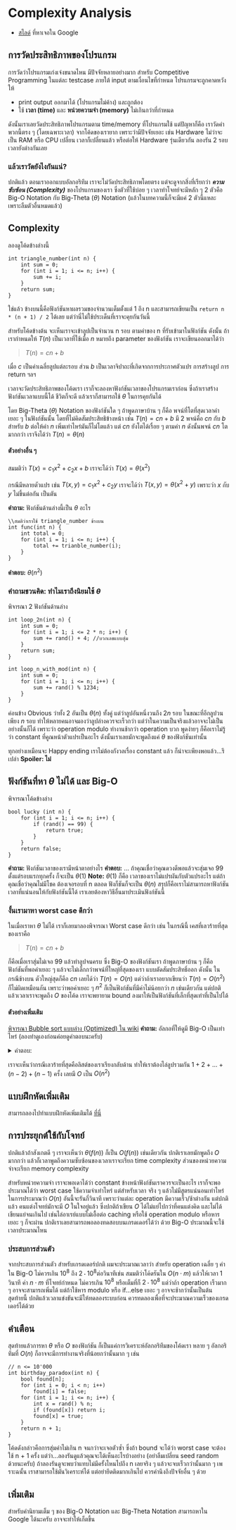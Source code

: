 ﻿# Complexity Analysis

 - [สไลด์](https://www.cs.upc.edu/~jordicf/Teaching/FME/Informatica/pdf/Complexity.pdf) ที่หาเจอใน Google
## การวัดประสิทธิภาพของโปรแกรม
การวัดว่าโปรแกรมเก่งเจ๋งขนาดไหน มีปัจจัยหลายอย่างมาก
สำหรับ Competitive Programming ในแต่ละ testcase ภายใต้ input ตามเงื่อนไขที่กำหนด โปรแกรมจะถูกคาดหวังให้
 - print output ออกมาได้ (โปรแกรมไม่ค้าง) และถูกต้อง
 - ใช้ **เวลา (time)** และ **หน่วยความจำ (memory)** ไม่เกินกว่าที่กำหนด
 
 ดังนั้นเราเลยวัดประสิทธิภาพโปรแกรมตาม time/memory ที่โปรแกรมใช้ แต่ปัญหาก็คือ เราวัดค่าพวกนี้ตรง ๆ (โดยเฉพาะเวลา) จากโค้ดของเรายาก เพราะว่ามีปัจจัยเยอะ เช่น Hardware ไม่ว่าจะเป็น RAM หรือ CPU เปลี่ยน เวลาก็เปลี่ยนแล้ว หรือต่อให้ Hardware รุ่นเดียวกัน ลองรัน 2 รอบเวลายังต่างกันเลย

### แล้วเราวัดยังไงกันแน่?
ปกติแล้ว ตอนเราออกแบบอัลกอริทึม เราจะไม่วัดประสิทธิภาพโดยตรง แต่จะดูจากสิ่งที่เรียกว่า ***ความซับซ้อน (Complexity)*** ของโปรแกรมของเรา ซึ่งตัวที่ใช้บ่อย ๆ เวลาทำโจทย์จะมีหลัก ๆ 2 ตัวคือ Big-O Notation กับ Big-Theta $(\theta)$ Notation (แล้วในบทความนี้ก็จะมีแค่ 2 ตัวนี้แหละ เพราะลืมตัวอื่นหมดแล้ว)
## Complexity
ลองดูโค้ดข้างล่างนี้

    int triangle_number(int n) {
	    int sum = 0;
		for (int i = 1; i <= n; i++) {
			sum += i;
		}
		return sum;
	}
ใช่แล้ว ข้างบนนี้คือฟังก์ชันหาผลรวมของจำนวนเต็มตั้งแต่ 1 ถึง n และสามารถเขียนเป็น `return n * (n + 1) / 2` ได้เลย แต่ว่านี่ไม่ใช้ประเด็นที่เราจะคุยกันวันนี้

สำหรับโค้ดข้างต้น จะเห็นเราจะเข้าลูปเป็นจำนวน n รอบ ตามค่าของ n ที่รับเข้ามาในฟังก์ชัน ดังนั้น ถ้าเรากำหนดให้ $T(n)$ เป็นเวลาที่ใช้เมื่อ $n$ หมายถึง parameter ของฟังก์ชัน เราจะเขียนออกมาได้ว่า
> $T(n) = cn + b$ 

เมื่อ $c$ เป็นค่าเฉลี่ยลูปแต่ละรอบ ส่วน $b$ เป็นเวลาจิปาถะที่เกิดจากการประกาศตัวแปร การสร้างลูป การ return ฯลฯ 

เวลาจะวัดประสิทธิภาพของโค้ดเรา เราก็จะลองหาฟังก์ชันเวลาของโปรแกรมเราก่อน ซึ่งถ้าเราสร้างฟังก์ชันเวลาแบบนี้ได้ ชีวิตก็จะดี แล้วเราก็สามารถใช้ $\theta$ ในการคุยกันได้ 

โดย Big-Theta ($\theta$) Notation ของฟังก์ชันใด ๆ  ถ้าพูดภาษาบ้าน ๆ ก็คือ พจน์ที่โตที่สุดเวลาค่าเยอะ ๆ ในฟังก์ชันนั้น โดยที่ไม่คิดสัมประสิทธิข้างหน้า เช่น 
$T(n) = cn + b$  มี 2 พจน์คือ $cn$ กับ $b$ 
สำหรับ $b$ ต่อให้ค่า $n$ เพิ่มเท่าไหร่มันก็ไม่โตแล้ว แต่ $cn$ ยังโตได้เรื่อย ๆ ตามค่า $n$ ดังนั้นพจน์ $cn$ โตมากกว่า เราจึงได้ว่า $T(n) = \theta(n)$  
#### ตัวอย่างอื่น ๆ
สมมติว่า $T(x) = c_1x^2 +c_2x + b$ เราจะได้ว่า $T(x) = \theta(x^2)$ 

กรณีมีหลายตัวแปร เช่น $T(x, y) = c_1x^2 + c_2y$ เราจะได้ว่า $T(x, y) = \theta(x^2 + y)$ เพราะว่า $x$ กับ $y$ ไม่ขึ้นต่อกัน เป็นตัน

**คำถาม:** ฟังก์ชันด้านล่างนี้เป็น $\theta$ อะไร

    \\สมติว่าเราใช้ triangle_number ข้างบน
    int func(int n) {
	    int total = 0;
	    for (int i = 1; i <= n; i++) {
		    total += trianble_number(i);
	    }
    }
**คำตอบ:** $\theta(n^2)$
### คำถามชวนคิด: ทำไมเราถึงนิยมใช้ $\theta$ 

พิจารณา 2 ฟังก์ชันด้านล่าง

    int loop_2n(int n) {
	    int sum = 0;
	    for (int i = 1; i <= 2 * n; i++) {
		    sum += rand() + 4; //บวกเลขแบบสุ่ม
	    }
	    return sum;
    }
	
	int loop_n_with_mod(int n) {
		int sum = 0;
		for (int i = 1; i <= n; i++) {
			sum += rand() % 1234;
		}
	}
ค่อนข้าง Obvious ว่าทั้ง 2 อันเป็น $\theta(n)$ ทั้งคู่ แต่ว่าลูปอันหนึ่งวนถึง $2n$ รอบ ในขณะที่อีกลูปวนเพียง $n$ รอบ ทำให้หลายคนอาจมองว่าลูปล่างควรจะเร็วกว่า แต่ว่าในความเป็นจริงแล้วอาจจะไม่เป็นอย่างนั้นก็ได้ เพราะว่า operation modulo ทำงานช้ากว่า operation บวก พูดง่ายๆ ก็คือเราไม่รู้ว่า constant ที่คูณหน้าตัวแปรเป็นอะไร ดังนั้นเราเลยมักจะพูดถึงแค่ $\theta$ ของฟังก์ชันเท่านั้น

ทุกอย่างเหมือนจะ Happy ending เราไม่ต้องกังวลเรื่อง constant แล้ว ก็น่าจะเพียงพอแล้ว...รึเปล่า
**Spoiler: ไม่**
## ฟังก์ชันที่หา $\theta$ ไม่ได้ และ Big-O
พิจารณาโค้ดข้างล่าง

    bool lucky (int n) {
	    for (int i = 1; i <= n; i++) {
			if (rand() == 99) {
				return true;
			}
		}
		return false;
    }
**คำถาม:** ฟังก์ชันเวลาของเรามีหน้าตาอย่างไร
**คำตอบ:** ...
ถ้าคุณเชื่อว่าคุณดวงดีพอแล้วจะสุ่มเจอ 99 ตั้งแต่รอบแรกทุกครั้ง ก็จะเป็น $\theta(1)$ 
 **Note:** $\theta(1)$ ก็คือ เวลาของเราไม่แปรผันกับตัวแปรอะไร
แต่ถ้าคุณเชื่อว่าคุณไม่มีโชค ต้องเจอรอบที่ n ตลอด ฟังก็ชันก็จะเป็น $\theta(n)$ 
สรุปก็คือเราไม่สามารถหาฟังก์ชันเวลาที่แน่นอนให้กับฟังก์ชันนี้ได้ เราเลยต้องหาวิธีอื่นมาประเมินฟังก์ชันนี้
### งั้นเรามาหา worst case ดีกว่า
ในเมื่อเราหา $\theta$ ไม่ได้ เราก็เลยมาลองพิจารณา Worst case ดีกว่า เช่น ในกรณีนี้ เคสที่เลวร้ายที่สุดของเราคือ
>$T(n) = cn + b$ 

ก็คือเมื่อเราสุ่มไม่เจอ 99 แล้วทำลูปจนครบ
ซึ่ง Big-O ของฟังก์ชันเรา ถ้าพูดภาษาบ้าน ๆ ก็คือ ฟังก์ชันที่พอค่าเยอะ ๆ แล้วจะไม่เล็กกว่าพจน์ที่ใหญ่ที่สุดของเรา แบบตัดสัมประสิทธิ์ออก ดังนั้น ในกรณีข้างบน ตัวใหญ่สุดก็คือ $cn$ เลยได้ว่า $T(n) = O(n)$ 
แต่ว่าถ้าเราอยากเขียนว่า $T(n) = O(n ^2)$ ก็ไม่ผิดเหมือนกัน เพราะว่าพอค่าเยอะ ๆ $n^2$ ก็เป็นฟังก์ชันที่มีค่าไม่น้อยกว่า $n$ เช่นเดียวกัน แต่ปกติแล้วเวลาเราจะพูดถึง $O$ ของโค้ด เราจะพยายาม bound ลงมาให้เป็นฟังก์ชันที่เล็กที่สุดเท่าที่เป็นไปได้

#### ตัวอย่างเพิ่มเติม 
 [พิจารณา Bubble sort แบบล่าง (Optimized) ใน wiki](https://en.wikipedia.org/wiki/Bubble_sort#Implementation)
 **คำถาม:** อัลกอที่ให้ดูมี Big-O เป็นเท่าไหร่ (ลองทำดูเองก่อนค่อยดูคำตอบนะครับ)

<details>
<summary> คำตอบ:

เราจะเห็นว่ากรณีเลวร้ายที่สุดคือลิสต์ของเราเรียงกลับด้าน ทำให้เราต้องไล่ลูปรวมกัน $1 + 2 + ... + (n - 2) + (n - 1)$ ครั้ง เลยมี $O$ เป็น $O(n ^ 2)$


## แบบฝึกหัดเพิ่มเติม
สามารถลองไปทำแบบฝึกหัดเพิ่มเติมได้ [ที่นี่](https://www.geeksforgeeks.org/practice-questions-time-complexity-analysis/)

## การประยุกต์ใช้กับโจทย์
ปกติแล้วถ้าสังเกตดี ๆ เราจะเห็นว่า $\theta(f(n))$ ก็เป็น $O(f(n))$ เช่นเดียวกัน ปกติเราเลยมักพูดถึง $O$ มากกว่า แล้วก็เวลาพูดถึงความซับซ้อนของเวลาเราจะเรียก time complexity ส่วนของหน่วยความจำจะเรียก memory complexity

สำหรับหน่วยความจำ เราจะพอเดาได้ว่า constant ข้างหน้าฟังก์ชันเราควรจะเป็นอะไร เราก็จะพอประมาณได้ว่า worst case ใช้ความจำเท่าไหร่ แต่สำหรับเวลา จริง ๆ แล้วไม่มีสูตรแน่นอนเท่าไหร่ในการประมาณว่า $O(n)$ อันนี้จะรันกี่วินาที เพราะว่าแต่ละ operation มีความเร็ว/ช้าต่างกัน แต่ปกติแล้ว คนแต่งโจทย์มักจะมี $O$ ในใจอยู่แล้ว ซึ่งปกติถ้าเขียน $O$ ได้ไม่แย่ไปกว่าที่คนแต่งคิด และไม่ได้เขียนแย่จนเกินไป เช่นไล่อาเรย์แบบไม่เอื้อต่อ caching หรือใช้ operation modulo หรือหารเยอะ ๆ ก็จะผ่าน ปกติเราเลยสามารถพอลองทดสอบบนเกรดเดอร์ได้ว่า ด้วย Big-O ประมาณนี้จะใช้เวลาประมาณไหน
  
  ### ประสบการส่วนตัว
  จากประสบการส่วนตัว สำหรับเกรดเดอร์ปกติ ผมจะประมาณเวลาว่า สำหรับ operation เฉลี่ย ๆ ค่าใน Big-O ไม่ควรเกิน $10^8$ ถึง $2 \cdot 10^8$ต่อวินาทีเช่น สมมติว่าโค้ดรันใน $O(n \cdot m)$ แล้วให้เวลา 1 วินาที ค่า $n \cdot m$ ที่โจทย์กำหนด ไม่ควรเกิน $10^8$ หรือเต็มที่ก็ $2 \cdot 10^8$ แต่ว่าถ้า operation เร็วมาก ๆ อาจจะสามารถเพิ่มได้ แต่ถ้าใช้หาร modulo หรือ if...else เยอะ ๆ อาจจะช้ากว่านั้นเป็นต้น  
สุดท้ายนี้ ปกติแล้วเวลาแข่งขันจะมีให้ทดลองระบบก่อน ควรทดลองเพื่อที่จะประมาณความเร็วของเกรดเดอร์ได้ด้วย

## คำเตือน
สุดท้ายแล้วการหา $\theta$ หรือ $O$ ของฟังก์ชัน ก็เป็นแค่การวิเคราะห์อัลกอริทึมของโค้ดเรา หลาย ๆ อัลกอริทึมที่ $O(n)$ ก็อาจจะมีการทำงานจริงที่น้อยกว่านั้นมาก ๆ เช่น

    // n <= 10'000
    int birthday_paradox(int n) { 
	    bool found[n];
		for (int i = 0; i < n; i++)
			found[i] = false;
		for (int i = 1; i <= n; i++) {
			int x = rand() % n;
			if (found[x]) return i;
			found[x] = true; 
		}
		return n + 1;
	}
โค้ดดังกล่าวคือการสุ่มค่าไม่เกิน n จนกว่าจะเจอตัวซ้ำ ซึ่งถ้า bound จะได้ว่า worst case จะต้องใช้ n + 1 ครั้ง แต่ว่า...ลองรันดูแล้วคุณจะได้เห็นอะไรบ้างอย่าง (อย่าลืมเปลี่ยน seed random ด้วยนะครับ)
ถ้าลองรันดูจะพบว่าแทบไม่มีครั้งไหนไปถึง n เลยจริง ๆ แล้วจะจบเร็วกว่านั้นมาก ๆ เพราะฉนั้น เราสามารถใช้มันวิเคราะห์ได้ แต่อย่ายึดติดมากเกินไป ควรคำนึงถึงปัจจัยอื่น ๆ ด้วย

## เพิ่มเติม
สำหรับคำนิยามเต็ม ๆ ของ Big-O Notation และ Big-Theta Notation สามารถหาใน Google ได้นะครับ อาจจะทำให้เก็ตขึ้น
 

